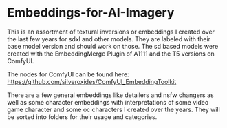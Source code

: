 # Embeddings-for-AI-Imagery
This is an assortment of textural inversions or embeddings I created over the last few years for sdxl and other models. They are labeled with their base model version and should work on those. The sd based models were created with the EmbeddingMerge Plugin of A1111 and the T5 versions on ComfyUI.

The nodes for ComfyUI can be found here: https://github.com/silveroxides/ComfyUI_EmbeddingToolkit

There are a few general embeddings like detailers and nsfw changers as well as some character embeddings with interpretations of some video game character and some oc characters I created over the years. They will be sorted into folders for their usage and categories.